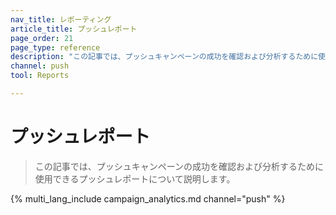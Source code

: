 ```yaml
---
nav_title: レポーティング
article_title: プッシュレポート
page_order: 21
page_type: reference
description: "この記事では、プッシュキャンペーンの成功を確認および分析するために使用できるプッシュレポートについて説明します。"
channel: push
tool: Reports

---
```


# プッシュレポート

> この記事では、プッシュキャンペーンの成功を確認および分析するために使用できるプッシュレポートについて説明します。

{% multi_lang_include campaign_analytics.md channel="push" %}

